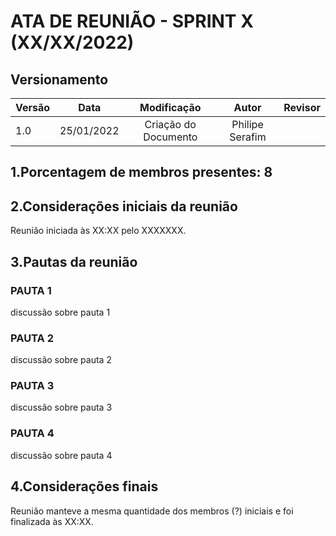 # ATA DE REUNIÃO - SPRINT X (XX/XX/2022)

## Versionamento

| Versão |    Data    |       Modificação       |      Autor      | Revisor |
| ------ | :--------: | :---------------------: | :-------------: | :-----: |
| 1.0    | 25/01/2022 |  Criação do Documento   | Philipe Serafim |         |

<!-- NAO ESQUECER DE ADICIONAR A REUNIÃO EM QUESTÃO AO DOCUMENTO "/_indiceReuniao.md" -->

## 1.Porcentagem de membros presentes: 8

## 2.Considerações iniciais da reunião

Reunião iniciada às XX:XX pelo XXXXXXX.

## 3.Pautas da reunião

### PAUTA 1

discussão sobre pauta 1

### PAUTA 2

discussão sobre pauta 2

### PAUTA 3

discussão sobre pauta 3

### PAUTA 4

discussão sobre pauta 4

## 4.Considerações finais

Reunião manteve a mesma quantidade dos membros (?) iniciais e foi finalizada às XX:XX.
